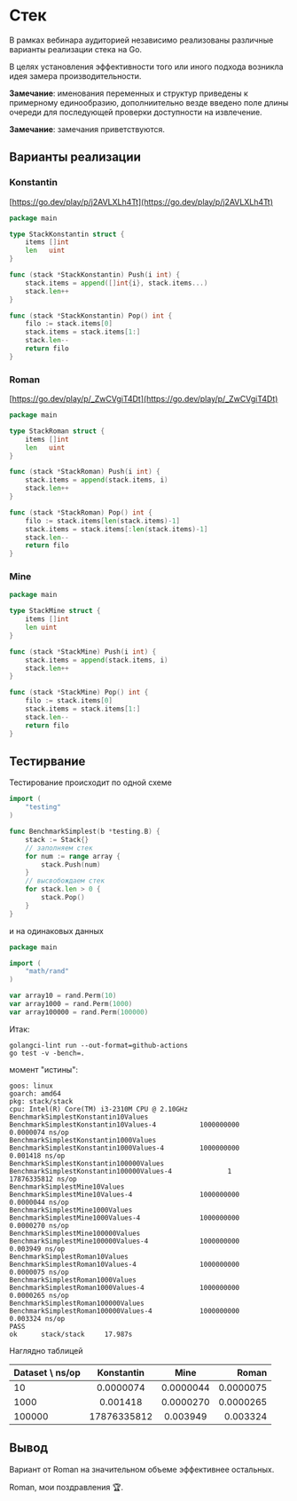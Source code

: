# Стек

В рамках вебинара аудиторией независимо реализованы различные варианты реализации стека на Go.

В целях установления эффективности того или иного подхода возникла идея замера производительности.

__Замечание__: именования переменных и структур приведены к примерному единообразию, дополниительно везде введено поле длины очереди для последующей проверки доступности на извлечение.

__Замечание__: замечания приветствуются.

## Варианты реализации

### Konstantin

[https://go.dev/play/p/j2AVLXLh4Tt](https://go.dev/play/p/j2AVLXLh4Tt)

```go
package main

type StackKonstantin struct {
    items []int
    len   uint
}

func (stack *StackKonstantin) Push(i int) {
    stack.items = append([]int{i}, stack.items...)
    stack.len++
}

func (stack *StackKonstantin) Pop() int {
    filo := stack.items[0]
    stack.items = stack.items[1:]
    stack.len--
    return filo
}
```

### Roman

[https://go.dev/play/p/_ZwCVgiT4Dt](https://go.dev/play/p/_ZwCVgiT4Dt)

```go
package main

type StackRoman struct {
    items []int
    len   uint
}

func (stack *StackRoman) Push(i int) {
    stack.items = append(stack.items, i)
    stack.len++
}

func (stack *StackRoman) Pop() int {
    filo := stack.items[len(stack.items)-1]
    stack.items = stack.items[:len(stack.items)-1]
    stack.len--
    return filo
}
```

### Mine

```go
package main

type StackMine struct {
    items []int
    len uint
}

func (stack *StackMine) Push(i int) {
    stack.items = append(stack.items, i)
    stack.len++
}

func (stack *StackMine) Pop() int {
    filo := stack.items[0]
    stack.items = stack.items[1:]
    stack.len--
    return filo
}
```

## Тестирвание

Тестирование происходит по одной схеме

```go
import (
    "testing"
)

func BenchmarkSimplest(b *testing.B) {
    stack := Stack{}
    // заполняем стек
    for num := range array {
        stack.Push(num)
    }
    // высвобождаем стек
    for stack.len > 0 {
        stack.Pop()
    }
}
```

и на одинаковых данных

```go
package main

import (
    "math/rand"
)

var array10 = rand.Perm(10)
var array1000 = rand.Perm(1000)
var array100000 = rand.Perm(100000)
```

Итак:

```shell
golangci-lint run --out-format=github-actions
go test -v -bench=.
```

момент "истины":

```text
goos: linux
goarch: amd64
pkg: stack/stack
cpu: Intel(R) Core(TM) i3-2310M CPU @ 2.10GHz
BenchmarkSimplestKonstantin10Values
BenchmarkSimplestKonstantin10Values-4           1000000000               0.0000074 ns/op
BenchmarkSimplestKonstantin1000Values
BenchmarkSimplestKonstantin1000Values-4         1000000000               0.001418 ns/op
BenchmarkSimplestKonstantin100000Values
BenchmarkSimplestKonstantin100000Values-4              1        17876335812 ns/op
BenchmarkSimplestMine10Values
BenchmarkSimplestMine10Values-4                 1000000000               0.0000044 ns/op
BenchmarkSimplestMine1000Values
BenchmarkSimplestMine1000Values-4               1000000000               0.0000270 ns/op
BenchmarkSimplestMine100000Values
BenchmarkSimplestMine100000Values-4             1000000000               0.003949 ns/op
BenchmarkSimplestRoman10Values
BenchmarkSimplestRoman10Values-4                1000000000               0.0000075 ns/op
BenchmarkSimplestRoman1000Values
BenchmarkSimplestRoman1000Values-4              1000000000               0.0000265 ns/op
BenchmarkSimplestRoman100000Values
BenchmarkSimplestRoman100000Values-4            1000000000               0.003324 ns/op
PASS
ok      stack/stack     17.987s
```

Наглядно таблицей

| Dataset \ ns/op   | Konstantin    | Mine      |   Roman   |
| :---------------- | :-----------: | :-------: | --------: |
| 10                | 0.0000074     | 0.0000044 | 0.0000075 |
| 1000              | 0.001418      | 0.0000270 | 0.0000265 |
| 100000            | 17876335812   | 0.003949  | 0.003324  |

## Вывод

Вариант от Roman на значительном объеме эффективнее остальных.

Roman, мои поздравления 🏆.
